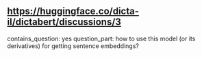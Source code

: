 ## https://huggingface.co/dicta-il/dictabert/discussions/3

contains_question: yes
question_part: how to use this model (or its derivatives) for getting sentence embeddings?